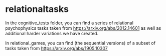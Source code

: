# relationaltasks

In the cognitive_tests folder, you can find a series of relational psychophysics tasks taken from https://arxiv.org/abs/2012.14601 as well as additional harder variations we have created.

In relational_games, you can find (the sequential versions) of a subset of tasks taken from https://arxiv.org/abs/1905.10307 
